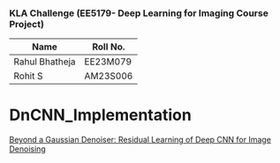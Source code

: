 ### KLA Challenge (EE5179- Deep Learning for Imaging Course Project)

| Name | Roll No. |
|----------|----------|
| Rahul Bhatheja   | EE23M079   |
| Rohit S   | AM23S006   |

# DnCNN_Implementation 

<a href="https://arxiv.org/abs/1608.03981" target="_blank">Beyond a Gaussian Denoiser: Residual Learning of Deep CNN for Image Denoising</a>

